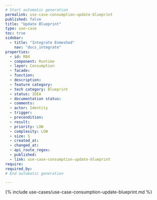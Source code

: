 ```yaml
---
# Start automatic generation
permalink: use-case-consumption-update-blueprint
published: false
title: "Update Blueprint"
type: use-case
toc: true
sidebar:
  - title: "Integrate Enmeshed"
    nav: "docs_integrate"
properties:
  - id: RB4
  - component: Runtime
  - layer: Consumption
  - facade:
  - function:
  - description:
  - feature category:
  - tech category: Blueprint
  - status: IDEA
  - documentation status:
  - comments:
  - actor: Identity
  - trigger:
  - precondition:
  - result:
  - priority: LOW
  - complexity: LOW
  - size: S
  - created_at:
  - changed_at:
  - api_route_regex:
  - published:
  - link: use-case-consumption-update-blueprint
require:
required_by:
# End automatic generation

---
```


{% include use-cases/use-case-consumption-update-blueprint.md %}
